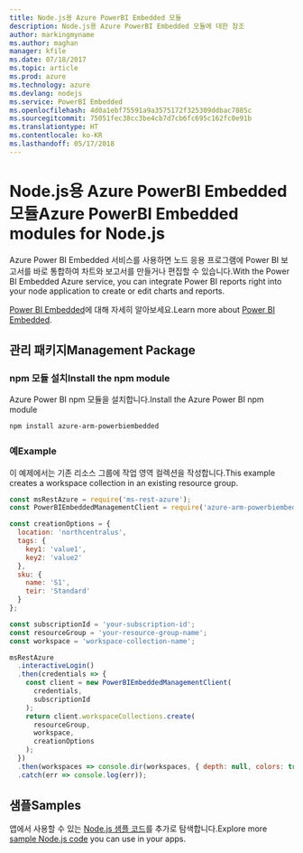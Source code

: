 ```yaml
---
title: Node.js용 Azure PowerBI Embedded 모듈
description: Node.js용 Azure PowerBI Embedded 모듈에 대한 참조
author: markingmyname
ms.author: maghan
manager: kfile
ms.date: 07/18/2017
ms.topic: article
ms.prod: azure
ms.technology: azure
ms.devlang: nodejs
ms.service: PowerBI Embedded
ms.openlocfilehash: 4d0a1ebf75591a9a3575172f325309ddbac7885c
ms.sourcegitcommit: 75051fec38cc3be4cb7d7cb6fc695c162fc0e91b
ms.translationtype: HT
ms.contentlocale: ko-KR
ms.lasthandoff: 05/17/2018
---
```

# <a name="azure-powerbi-embedded-modules-for-nodejs"></a><span data-ttu-id="d2eef-103">Node.js용 Azure PowerBI Embedded 모듈</span><span class="sxs-lookup"><span data-stu-id="d2eef-103">Azure PowerBI Embedded modules for Node.js</span></span>

<span data-ttu-id="d2eef-104">Azure Power BI Embedded 서비스를 사용하면 노드 응용 프로그램에 Power BI 보고서를 바로 통합하여 차트와 보고서를 만들거나 편집할 수 있습니다.</span><span class="sxs-lookup"><span data-stu-id="d2eef-104">With the Power BI Embedded Azure service, you can integrate Power BI reports right into your node application to create or edit charts and reports.</span></span>

<span data-ttu-id="d2eef-105">[Power BI Embedded](https://powerbi.microsoft.com/documentation/powerbi-developer-embedding/)에 대해 자세히 알아보세요.</span><span class="sxs-lookup"><span data-stu-id="d2eef-105">Learn more about [Power BI Embedded](https://powerbi.microsoft.com/documentation/powerbi-developer-embedding/).</span></span>

## <a name="management-package"></a><span data-ttu-id="d2eef-106">관리 패키지</span><span class="sxs-lookup"><span data-stu-id="d2eef-106">Management Package</span></span>

### <a name="install-the-npm-module"></a><span data-ttu-id="d2eef-107">npm 모듈 설치</span><span class="sxs-lookup"><span data-stu-id="d2eef-107">Install the npm module</span></span>

<span data-ttu-id="d2eef-108">Azure Power BI npm 모듈을 설치합니다.</span><span class="sxs-lookup"><span data-stu-id="d2eef-108">Install the Azure Power BI npm module</span></span>

```bash
npm install azure-arm-powerbiembedded
```

### <a name="example"></a><span data-ttu-id="d2eef-109">예</span><span class="sxs-lookup"><span data-stu-id="d2eef-109">Example</span></span>

<span data-ttu-id="d2eef-110">이 예제에서는 기존 리소스 그룹에 작업 영역 컬렉션을 작성합니다.</span><span class="sxs-lookup"><span data-stu-id="d2eef-110">This example creates a workspace collection in an existing resource group.</span></span>

```javascript
const msRestAzure = require('ms-rest-azure');
const PowerBIEmbeddedManagementClient = require('azure-arm-powerbiembedded');

const creationOptions = {
  location: 'northcentralus',
  tags: {
    key1: 'value1',
    key2: 'value2'
  },
  sku: {
    name: 'S1',
    teir: 'Standard'
  }
};

const subscriptionId = 'your-subscription-id';
const resourceGroup = 'your-resource-group-name';
const workspace = 'workspace-collection-name';

msRestAzure
  .interactiveLogin()
  .then(credentials => {
    const client = new PowerBIEmbeddedManagementClient(
      credentials,
      subscriptionId
    );
    return client.workspaceCollections.create(
      resourceGroup,
      workspace,
      creationOptions
    );
  })
  .then(workspaces => console.dir(workspaces, { depth: null, colors: true }))
  .catch(err => console.log(err));
```

## <a name="samples"></a><span data-ttu-id="d2eef-111">샘플</span><span class="sxs-lookup"><span data-stu-id="d2eef-111">Samples</span></span>

<span data-ttu-id="d2eef-112">앱에서 사용할 수 있는 [Node.js 샘플 코드](https://azure.microsoft.com/resources/samples/?platform=nodejs)를 추가로 탐색합니다.</span><span class="sxs-lookup"><span data-stu-id="d2eef-112">Explore more [sample Node.js code](https://azure.microsoft.com/resources/samples/?platform=nodejs) you can use in your apps.</span></span>
